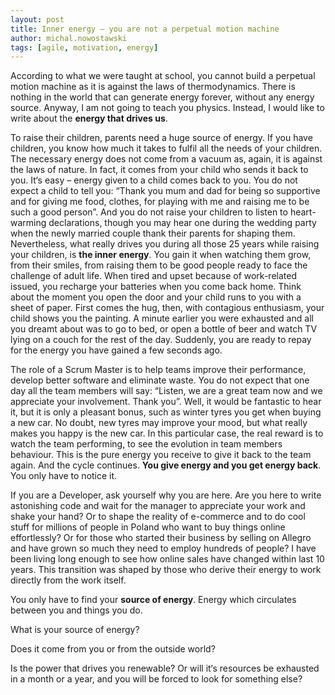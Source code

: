 ```yaml
---
layout: post
title: Inner energy — you are not a perpetual motion machine 
author: michal.nowostawski
tags: [agile, motivation, energy]
---
```


According to what we were taught at school, you cannot build a perpetual motion machine as it is against 
the laws of thermodynamics. There is nothing in the world that can generate energy forever, without any energy 
source. Anyway, I am not going to teach you physics. Instead, I would like to write about the **energy that drives us**.

To raise their children, parents need a huge source of energy. If you have children, you know how much it takes 
to fulfil all the needs of your children. The necessary energy does not come from a vacuum as, again, it is against 
the laws of nature. In fact, it comes from your child who sends it back to you. It‘s easy – energy given to a child 
comes back to you. You do not expect a child to tell you: “Thank you mum and dad for being so supportive and for 
giving me food, clothes, for playing with me and raising me to be such a good person”. And you do not raise your children 
to listen to heart-warming declarations, though you may hear one during the wedding party when the newly married couple 
thank their parents for shaping them. Nevertheless, what really drives you during all those 25 years while raising your 
children, is **the inner energy**. You gain it when watching them grow, from their smiles, from raising them to be good 
people ready to face the challenge of adult life. When tired and upset because of work-related issued, you recharge your 
batteries when you come back home. Think about the moment you open the door and your child runs to you with a sheet of 
paper. First comes the hug, then, with contagious enthusiasm, your child shows you the painting. A minute earlier you 
were exhausted and all you dreamt about was to go to bed, or open a bottle of beer and watch TV lying on a couch for 
the rest of the day. Suddenly, you are ready to repay for the energy you have gained a few seconds ago. 
 
The role of a Scrum Master is to help teams improve their performance, develop better software and eliminate waste. 
You do not expect that one day all the team members will say: “Listen, we are a great team now and we appreciate your 
involvement. Thank you”. Well, it would be fantastic to hear it, but it is only a pleasant bonus, such as winter 
tyres you get when buying a new car. No doubt, new tyres may improve your mood, but what really makes you happy is 
the new car. In this particular case, the real reward is to watch the team performing, to see the evolution in team 
members behaviour. This is the pure energy you receive to give it back to the team again. And the cycle continues. 
**You give energy and you get energy back**. You only have to notice it.
 
If you are a Developer, ask yourself why you are here. Are you here to write astonishing code and wait for the manager 
to appreciate your work and shake your hand? Or to shape the reality of e-commerce and to do cool stuff for millions of 
people in Poland who want to buy things online effortlessly? Or for those who started their business by selling on 
Allegro and have grown so much they need to employ hundreds of people? I have been living long enough to see how online 
sales have changed within last 10 years. This transition was shaped by those who derive their energy to work directly 
from the work itself. 
 
You only have to find your **source of energy**. 
Energy which circulates between you and things you do.


What is your source of energy?

Does it come from you or from the outside world?

Is the power that drives you renewable? 
Or will it‘s resources be exhausted in a month or a year, and you will be forced to look for something else?
